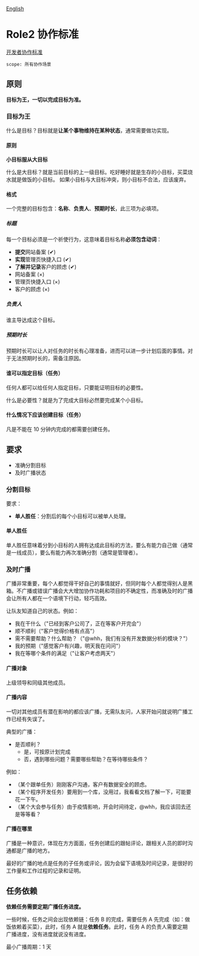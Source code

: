 [English](./readme.md)

# Role2 协作标准

[开发者协作标准](./developer/index.zh.md)

```text
scope: 所有协作场景
```

## 原则

**目标为王，一切以完成目标为准。**

### 目标为王

什么是目标？目标就是**让某个事物维持在某种状态**，通常需要做功实现。

#### 原则

**小目标服从大目标**

什么是大目标？就是当前目标的上一级目标。吃好睡好就是生存的小目标，买菜烧水就是做饭的小目标。 如果小目标与大目标冲突，则小目标不合法，应该废弃。

#### 格式

一个完整的目标包含：**名称**、**负责人**、**预期时长**，此三项为必填项。

##### 标题

每一个目标必须是一个祈使行为，这意味着目标名称**必须包含动词**：

- **提交**网站备案 (✔)
- **实现**管理页快捷入口 (✔)
- **了解并记录**客户的顾虑 (✔)
- 网站备案 (×)
- 管理页快捷入口 (×)
- 客户的顾虑 (×)

##### 负责人

谁主导达成这个目标。

##### 预期时长

预期时长可以让人对任务的时长有心理准备，进而可以进一步计划后面的事情。对于无法预期时长的，需备注原因。

#### 谁可以指定目标（任务）

任何人都可以给任何人指定目标，只要能证明目标的必要性。

什么是必要性？就是为了完成大目标必然要完成某个小目标。

#### 什么情况下应该创建目标（任务）

凡是不能在 10 分钟内完成的都需要创建任务。

## 要求

- 准确分割目标
- 及时广播状态

### 分割目标

要求：

- **单人胜任**：分割后的每个小目标可以被单人处理。

#### 单人胜任

单人胜任意味着分到小目标的人拥有达成此目标的方法，要么有能力自己做（通常是一线成员），要么有能力再次准确分割（通常是管理者）。

### 及时广播

广播非常重要，每个人都觉得干好自己的事情就好，但同时每个人都觉得别人是黑箱。不广播或错误广播会大大增加协作功耗和项目的不确定性，而准确及时的广播会让所有人都在一个语境下行动，轻巧高效。

让队友知道自己的状态。例如：

- 我在干什么（"已经到客户公司了，正在等客户开完会"）
- 顺不顺利（"客户觉得价格有点高"）
- 需不需要帮助？什么帮助？（"@whh，我们有没有开发数据分析的模块？"）
- 我的预期（"感觉客户有兴趣，明天我在问问"）
- 我在等哪个条件的满足（"让客户考虑两天"）

#### 广播对象

上级领导和同级其他成员。

#### 广播内容

一切对其他成员有潜在影响的都应该广播，无需队友问，人家开始问就说明广播工作已经有失误了。

典型的广播：

- 是否顺利？
  - 是，可按原计划完成
  - 否，遇到哪些问题？需要哪些帮助？在等待哪些条件？

例如：

- （某个跟单任务）刚刚客户沟通，客户有数据安全的顾虑。
- （某个程序开发任务）要用到一个库，没用过，我看看文档了解一下，可能要花一下午。
- （某个大会参与任务）由于疫情影响，开会时间待定，@whh，我应该回去还是等等看？

#### 广播在哪里

广播是一种意识，体现在方方面面，任务创建后的跟帖评论，跟相关人员的即时沟通都是广播的地方。

最好的广播的地点是任务的子任务或评论，因为会留下语境及时间记录，是很好的工作量和工作过程的记录和证明。

## 任务依赖

**依赖任务需要定期广播任务进度。**

一些时候，任务之间会出现依赖链：任务 B 的完成，需要任务 A 先完成（如：做饭依赖着买菜），此时，任务 A 就是**依赖任务**。此时，任务 A 的负责人需要定期广播进度，没有进度就说没有进度。

最小广播周期：1 天
